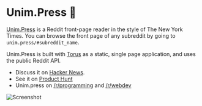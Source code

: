 # Unim.Press 📰

[Unim.Press](https://unim.press) is a Reddit front-page reader in the style of The New York Times. You can browse the front page of any subreddit by going to `unim.press/#subreddit_name`.

Unim.Press is built with [Torus](https://github.com/thesephist/torus) as a static, single page application, and uses the public Reddit API.

- Discuss it on [Hacker News](https://news.ycombinator.com/item?id=23658721).
- See it on [Product Hunt](https://www.producthunt.com/posts/the-unim-press)
- Unim.press on [/r/programming](https://www.reddit.com/r/programming/comments/hgmb9d/a_reddit_reader_that_looks_like_the_frontpage_of/) and [/r/webdev](https://www.reddit.com/r/webdev/comments/hgjm47/showoff_saturday_i_made_a_reddit_reader_that/)

![Screenshot](static/img/screenshot.jpg)
